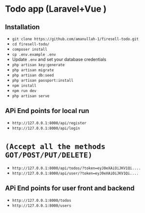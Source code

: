 
# Todo app (Laravel+Vue )


## Installation

- `git clone https://github.com/amanullah-1/firesell-todo.git`
- `cd firesell-todo/`
- `composer install`
- `cp .env.example .env`
- Update `.env` and set your database credentials
- `php artisan key:generate`
- `php artisan migrate`
- `php artisan db:seed`
- `php artisan passport:install`
- `npm install`
- `npm run dev`
- `php artisan serve`


## APi End points for local run

- `http://127.0.0.1:8000/api/register`
- `http://127.0.0.1:8000/api/login`


# `(Accept all the methods GOT/POST/PUT/DELETE)`
- `http://127.0.0.1:8000/api/todos/?token=eyJ0eXAiOiJKV1Qi....`
- `http://127.0.0.1:8000/api/user/?token=eyJ0eXAiOiJKV1Qi....`


## APi End points for user front and backend
- `http://127.0.0.1:8000/todos`
- `http://127.0.0.1:8000/users`
